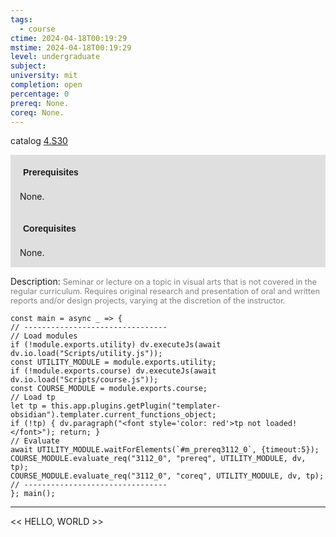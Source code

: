 ```yaml
---
tags:
  - course
ctime: 2024-04-18T00:19:29
mstime: 2024-04-18T00:19:29
level: undergraduate
subject: 
university: mit
completion: open
percentage: 0
prereq: None.
coreq: None.
---
```


catalog [4.S30](http://student.mit.edu/catalog/m4c.html#4.S30)

<span style="display: block; padding: 15px; background-color: rgb(100, 100, 100, 0.2);"><font id="m_prereq3112_0" style="display: block; font-family: Arial, sans-serif; font-weight: bold; padding: 5px">Prerequisites</font><br><span id="prereq3112_0">None.</span></span>
<span style="display: block; padding: 15px; background-color: rgb(100, 100, 100, 0.2);"><font id="m_coreq3112_0" style="display: block; font-family: Arial, sans-serif; font-weight: bold; padding: 5px">Corequisites</font><br><span id="coreq3112_0">None.</span></span>

<font style="">Description:</font>
<font style="color: grey; font-size: 0.8rem;">Seminar or lecture on a topic in visual arts that is not covered in the regular curriculum. Requires original research and presentation of oral and written reports and/or design projects, varying at the discretion of the instructor.</font>

```dataviewjs
const main = async _ => {
// --------------------------------
// Load modules
if (!module.exports.utility) dv.executeJs(await dv.io.load("Scripts/utility.js"));
const UTILITY_MODULE = module.exports.utility;
if (!module.exports.course) dv.executeJs(await dv.io.load("Scripts/course.js"));
const COURSE_MODULE = module.exports.course;
// Load tp
let tp = this.app.plugins.getPlugin("templater-obsidian").templater.current_functions_object;
if (!tp) { dv.paragraph("<font style='color: red'>tp not loaded!</font>"); return; }
// Evaluate
await UTILITY_MODULE.waitForElements(`#m_prereq3112_0`, {timeout:5});
COURSE_MODULE.evaluate_req("3112_0", "prereq", UTILITY_MODULE, dv, tp);
COURSE_MODULE.evaluate_req("3112_0", "coreq", UTILITY_MODULE, dv, tp);
// --------------------------------
}; main();
```

---

<< HELLO, WORLD >>
